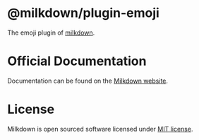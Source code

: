 # @milkdown/plugin-emoji

The emoji plugin of [milkdown](https://milkdown.dev/).

# Official Documentation

Documentation can be found on the [Milkdown website](https://milkdown.dev/plugin-emoji).

# License

Milkdown is open sourced software licensed under [MIT license](https://github.com/Saul-Mirone/milkdown/blob/main/LICENSE).
